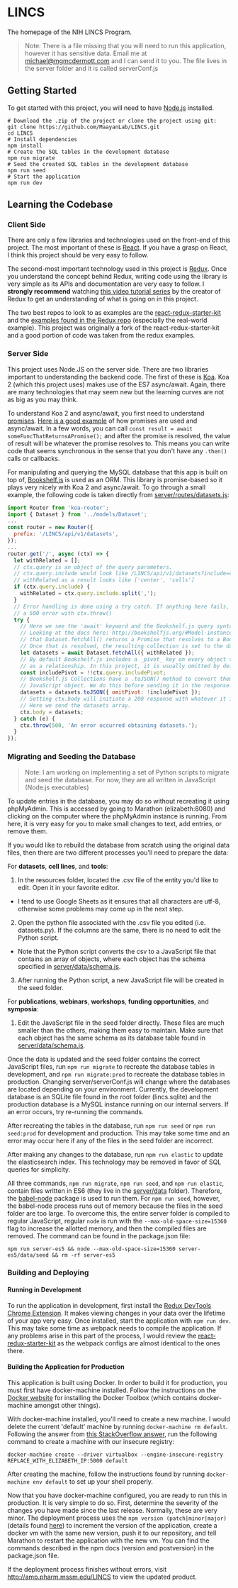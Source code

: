 # LINCS
The homepage of the NIH LINCS Program.

> Note: There is a file missing that you will need to run this application, however it has sensitive data. Email me at michael@mgmcdermott.com and I can send it to you. The file lives in the server folder and it is called serverConf.js

## Getting Started

To get started with this project, you will need to have [Node.js](https://nodejs.org) installed.
```shell
# Download the .zip of the project or clone the project using git:
git clone https://github.com/MaayanLab/LINCS.git
cd LINCS
# Install dependencies
npm install
# Create the SQL tables in the development database
npm run migrate
# Seed the created SQL tables in the development database
npm run seed
# Start the application
npm run dev
```

## Learning the Codebase

### Client Side
There are only a few libraries and technologies used on the front-end of this project. The most important of these is [React](https://facebook.github.io/react/). If you have a grasp on React, I think this project should be very easy to follow.

The second-most important technology used in this project is [Redux](http://redux.js.org/). Once you understand the concept behind Redux, writing code using the library is very simple as its APIs and documentation are very easy to follow. I **strongly recommend** watching [this video tutorial series](https://egghead.io/series/getting-started-with-redux) by the creator of Redux to get an understanding of what is going on in this project.

The two best repos to look to as examples are the [react-redux-starter-kit](https://github.com/davezuko/react-redux-starter-kit) and the [examples found in the Redux repo](https://github.com/reactjs/redux/tree/master/examples)
(especially the real-world example). This project was originally a fork of the react-redux-starter-kit and a good portion of code was taken from the redux examples.

### Server Side
This project uses Node.JS on the server side. There are two libraries important to understanding the backend code. The first of these is [Koa](http://koajs.com/). Koa 2 (which this project uses) makes use of the ES7 async/await. Again, there are many technologies that may seem new but the learning curves are not as big as you may think.

To understand Koa 2 and async/await, you first need to understand [promises](https://developer.mozilla.org/en-US/docs/Web/JavaScript/Reference/Global_Objects/Promise). [Here is a good example](https://www.twilio.com/blog/2015/10/asyncawait-the-hero-javascript-deserved.html) of how promises are used and async/await. In a few words, you can call `const result = await someFuncThatReturnsAPromise();` and after the promise is resolved, the value
of result will be whatever the promise resolves to. This means you can write code that seems synchronous in the sense that you don't have any `.then()` calls or callbacks.

For manipulating and querying the MySQL database that this app is built on top of, [Bookshelf.js](http://bookshelfjs.org/) is used as an ORM. This library is promise-based so it plays very nicely with Koa 2 and async/await. To go through a small example, the following code is taken directly from [server/routes/datasets.js](https://github.com/MaayanLab/LINCS/blob/master/server/routes/datasets.js):

```js
import Router from 'koa-router';
import { Dataset } from '../models/Dataset';
...
const router = new Router({
  prefix: '/LINCS/api/v1/datasets',
});
...
router.get('/', async (ctx) => {
  let withRelated = [];
  // ctx.query is an object of the query parameters.
  // ctx.query.include would look like /LINCS/api/v1/datasets?include=center,cells
  // withRelated as a result looks like ['center', 'cells']
  if (ctx.query.include) {
    withRelated = ctx.query.include.split(',');
  }
  // Error handling is done using a try catch. If anything here fails, send the user
  // a 500 error with ctx.throw()
  try {
    // Here we see the 'await' keyword and the Bookshelf.js query syntax.
    // Looking at the docs here: http://bookshelfjs.org/#Model-instance-fetchAll we see
    // that Dataset.fetchAll() returns a Promise that resolves to a Bookshelf.js Collection.
    // Once that is resolved, the resulting collection is set to the datasets variable.
    let datasets = await Dataset.fetchAll({ withRelated });
    // By default Bookshelf.js includes a _pivot_ key on every object that is added
    // as a relationship. In this project, it is usually omitted by default.
    const includePivot = !!ctx.query.includePivot;
    // Bookshelf.js Collections have a .toJSON() method to convert them to a traditional
    // JavaScript object. We do this before sending it in the response.
    datasets = datasets.toJSON({ omitPivot: !includePivot });
    // Setting ctx.body will initiate a 200 response with whatever it is set to.
    // Here we send the datasets array.
    ctx.body = datasets;
  } catch (e) {
    ctx.throw(500, 'An error occurred obtaining datasets.');
  }
});
```

### Migrating and Seeding the Database
> Note: I am working on implementing a set of Python scripts to migrate and seed the database.
> For now, they are all written in JavaScript (Node.js executables)

To update entries in the database, you may do so without recreating it using phpMyAdmin. This is accessed by going to Marathon (elizabeth:8080) and clicking on the computer where the phpMyAdmin instance is running. From here, it is very easy for you to make small changes to text, add entries, or remove them.

If you would like to rebuild the database from scratch using the original data files, then there are two different processes you'll need to prepare the data:

For **datasets**, **cell lines**, and **tools**:

1. In the resources folder, located the .csv file of the entity you'd like to edit. Open it in
your favorite editor.
  * I tend to use Google Sheets as it ensures that all characters are utf-8, otherwise some problems may come up in the next step.
2. Open the python file associated with the .csv file you edited (i.e. datasets.py). If the columns are the same, there is no need to edit the Python script.
  * Note that the Python script converts the csv to a JavaScript file that contains an array
  of objects, where each object has the schema specified in
  [server/data/schema.js](https://github.com/MaayanLab/LINCS/blob/master/server/data/schema.js).
3. After running the Python script, a new JavaScript file will be created in the seed folder.

For **publications**, **webinars**, **workshops**, **funding opportunities**, and **symposia**:

1. Edit the JavaScript file in the seed folder directly. These files are much smaller than the others, making them easy to maintain. Make sure that each object has the same schema as its database table found in [server/data/schema.js](https://github.com/MaayanLab/LINCS/blob/master/server/data/schema.js).

Once the data is updated and the seed folder contains the correct JavaScript files, run `npm run migrate` to recreate the database tables in development, and `npm run migrate:prod` to  recreate the database tables in production. Changing server/serverConf.js will change where the databases are located depending on your environment. Currently, the development database is an SQLite file found in the root folder (lincs.sqlite) and the production database is a MySQL instance running on our internal servers. If an error occurs, try re-running the commands.

After recreating the tables in the database, run `npm run seed` or `npm run seed:prod` for development and production. This may take some time and an error may occur here if any of the files in the seed folder are incorrect.

After making any changes to the database, run `npm run elastic` to update the elasticsearch index. This technology may be removed in favor of SQL queries for simplicity.

All three commands, `npm run migrate`, `npm run seed`, and `npm run elastic`, contain files written in ES6 (they live in the [server/data](https://github.com/MaayanLab/LINCS/tree/master/server/data) folder). Therefore, the [babel-node](https://babeljs.io/docs/usage/cli/#babel-node) package is used to run them. For `npm run seed`, however, the babel-node process runs out of memory because the files in the seed folder are too large. To overcome this, the entire server folder is compiled to regular JavaScript, regular `node` is run with the `--max-old-space-size=15360` flag to increase the allotted memory, and then the compiled files are removed. The command can be found in the package.json file:
```shell
npm run server-es5 && node --max-old-space-size=15360 server-es5/data/seed && rm -rf server-es5
```

### Building and Deploying

#### Running in Development
To run the application in development, first install the [Redux DevTools Chrome Extension](https://github.com/zalmoxisus/redux-devtools-extension). It makes viewing changes in your data over the lifetime of your app very easy. Once installed, start the application with `npm run dev`. This may take some time as webpack needs to compile the application. If any problems arise in this part of the process, I would review the [react-redux-starter-kit](https://www.github.com/davezuko/react-redux-starter-kit) as the webpack configs are almost identical to the ones there.

#### Building the Application for Production
This application is built using Docker. In order to build it for production, you must first have docker-machine installed. Follow the instructions on the [Docker website](https://www.docker.com/products/docker-toolbox) for installing the Docker Toolbox (which contains docker-machine amongst other things).

With docker-machine installed, you'll need to create a new machine. I would delete the current 'default' machine by running `docker-machine rm default`. Following the answer from [this StackOverflow answer](http://stackoverflow.com/questions/30654306/allow-insecure-registry-in-host-provisioned-with-docker-machine),
run the following command to create a machine with our insecure registry:
```shell
docker-machine create --driver virtualbox --engine-insecure-registry REPLACE_WITH_ELIZABETH_IP:5000 default
```

After creating the machine, follow the instructions found by running `docker-machine env default` to set up your shell properly.

Now that you have docker-machine configured, you are ready to run this in production. It is very simple to do so. First, determine the severity of the changes you have made since the last release. Normally, these are very minor. The deployment process uses the `npm version (patch|minor|major)` (details found [here](https://docs.npmjs.com/cli/version)) to increment the version of the application, create a docker vm with the same new version, push it to our repository, and tell Marathon to restart the application with the new vm. You can find the commands described in the npm docs (version and postversion) in the package.json file.

If the deployment process finishes without errors, visit http://amp.pharm.mssm.edu/LINCS to view the updated product.
